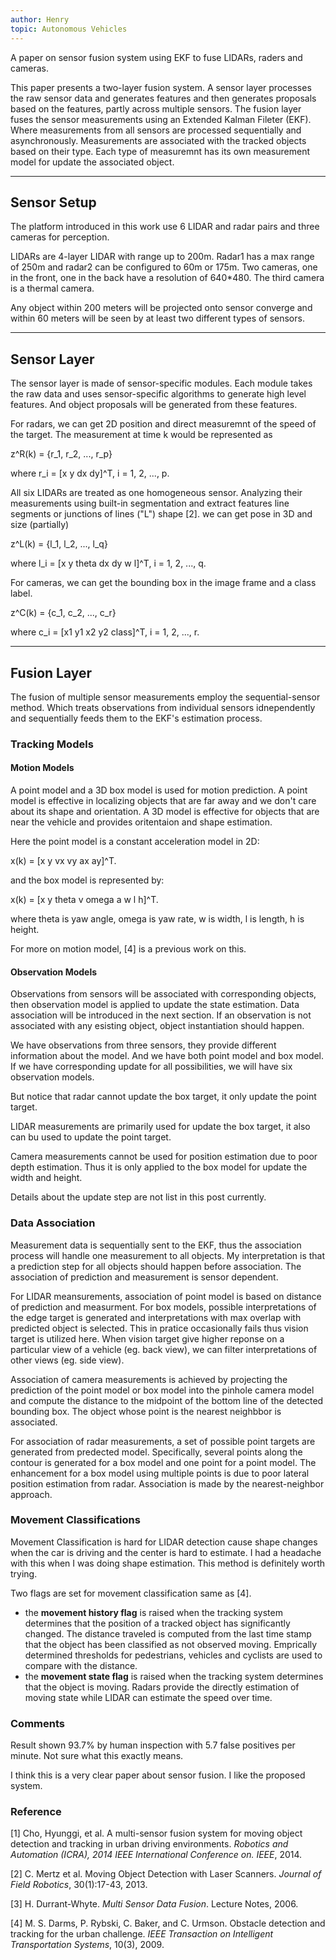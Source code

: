 ```yaml
---
author: Henry
topic: Autonomous Vehicles
---
```


A paper on sensor fusion system using EKF to fuse LIDARs, raders and cameras.

This paper presents a two-layer fusion system. A sensor layer processes the raw sensor data and generates features and then generates proposals based on the features, partly across multiple sensors. The fusion layer fuses the sensor measurements using an Extended Kalman Fileter (EKF). Where measurements from all sensors are processed sequentially and asynchronously. Measurements are associated with the tracked objects based on their type. Each type of measuremnt has its own measurement model for update the associated object.

---

## Sensor Setup

The platform introduced in this work use 6 LIDAR and radar pairs and three cameras for perception.

LIDARs are 4-layer LIDAR with range up to 200m.
Radar1 has a max range of 250m and radar2 can be configured to 60m or 175m.
Two cameras, one in the front, one in the back have a resolution of 640*480.
The third camera is a thermal camera.

Any object within 200 meters will be projected onto sensor converge and within 60 meters will be seen by at least two different types of sensors.

---

## Sensor Layer

The sensor layer is made of sensor-specific modules. Each module takes the raw data and uses sensor-specific algorithms to generate high level features. And object proposals will be generated from these features.

For radars, we can get 2D position and direct measuremnt of the speed of the target. The measurement at time k would be represented as 

z^R(k) = {r_1, r_2, ..., r_p}

where r_i = [x y dx dy]^T, i = 1, 2, ..., p.

All six LIDARs are treated as one homogeneous sensor. Analyzing their measurements using built-in segmentation and extract features line segments or junctions of lines ("L") shape [2]. we can get pose in 3D and size (partially)

z^L(k) = {l_1, l_2, ..., l_q}

where l_i = [x y theta dx dy w l]^T, i = 1, 2, ..., q.

For cameras, we can get the bounding box in the image frame and a class label.

z^C(k) = {c_1, c_2, ..., c_r}

where c_i = [x1 y1 x2 y2 class]^T, i = 1, 2, ..., r.

---

## Fusion Layer

The fusion of multiple sensor measurements employ the sequential-sensor method. Which treats observations from individual sensors idnependently and sequentially feeds them to the EKF's estimation process.

### Tracking Models

#### Motion Models

A point model and a 3D box model is used for motion prediction. A point model is effective in localizing objects that are far away and we don't care about its shape and orientation. A 3D model is effective for objects that are near the vehicle and provides oritentaion and shape estimation.

Here the point model is a constant acceleration model in 2D:

x(k) = [x y vx vy ax ay]^T.

and the box model is represented by:

x(k) = [x y theta v omega a w l h]^T.

where theta is yaw angle, omega is yaw rate, w is width, l is length, h is height.

For more on motion model, [4] is a previous work on this.

#### Observation Models

Observations from sensors will be associated with corresponding objects, then observation model is applied to update the state estimation. Data association will be introduced in the next section. If an observation is not associated with any esisting object, object instantiation should happen.

We have observations from three sensors, they provide different information about the model. And we have both point model and box model. If we have corresponding update for all possibilities, we will have six observation models.

But notice that radar cannot update the box target, it only update the point target.

LIDAR measurements are primarily used for update the box target, it also can bu used to update the point target.

Camera measurements cannot be used for position estimation due to poor depth estimation. Thus it is only applied to the box model for update the width and height.

Details about the update step are not list in this post currently.

### Data Association

Measurement data is sequentially sent to the EKF, thus the association process will handle one measurement to all objects. My interpretation is that a prediction step for all objects should happen before association. The association of prediction and measurement is sensor dependent.

For LIDAR meansurements, association of point model is based on distance of prediction and measurment. For box models, possible interpretations of the edge target is generated and interpretations with max overlap with predicted object is selected. This in pratice occasionally fails thus vision target is utilized here. When vision target give higher reponse on a particular view of a vehicle (eg. back view), we can filter interpretations of other views (eg. side view).

Association of camera measurements is achieved by projecting the prediction of the point model or box model into the pinhole camera model and compute the distance to the midpoint of the bottom line of the detected bounding box. The object whose point is the nearest neighbbor is associated.

For association of radar measurements, a set of possible point targets are generated from predected model. Specifically, several points along the contour is generated for a box model and one point for a point model. The enhancement for a box model using multiple points is due to poor lateral position estimation from radar. Association is made by the nearest-neighbor approach.

### Movement Classifications

Movement Classification is hard for LIDAR detection cause shape changes when the car is driving and the center is hard to estimate. I had a headache with this when I was doing shape estimation. This method is definitely worth trying.

Two flags are set for movement classification same as [4].

- the __movement history flag__ is raised when the tracking system determines that the position of a tracked object has significantly changed. The distance traveled is computed from the last time stamp that the object has been classified as not observed moving. Emprically determined thresholds for pedestrians, vehicles and cyclists are used to compare with the distance. 
- the __movement state flag__ is raised when the tracking system determines that the object is moving. Radars provide the directly estimation of moving state while LIDAR can estimate the speed over time.

### Comments

Result shown 93.7% by human inspection with 5.7 false positives per minute. Not sure what this exactly means.

I think this is a very clear paper about sensor fusion. I like the proposed system.

### Reference
[1]  Cho, Hyunggi, et al. A multi-sensor fusion system for moving object detection and tracking in urban driving environments. _Robotics and Automation (ICRA), 2014 IEEE International Conference on. IEEE_, 2014.

[2] C. Mertz et al. Moving Object Detection with Laser Scanners. _Journal of Field Robotics_, 30(1):17-43, 2013.

[3] H. Durrant-Whyte. _Multi Sensor Data Fusion_. Lecture Notes, 2006.

[4] M. S. Darms, P. Rybski, C. Baker, and C. Urmson. Obstacle detection and tracking for the urban challenge. _IEEE Transaction on Intelligent Transportation Systems_, 10(3), 2009.